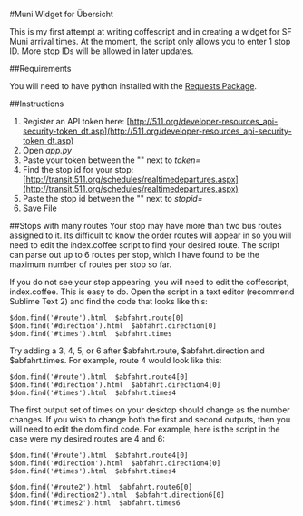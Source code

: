 #Muni Widget for Übersicht

This is my first attempt at writing coffescript and in creating a widget for SF Muni arrival times. At the moment, the script only allows you to enter 1 stop ID. More stop IDs will be allowed in later updates. 

##Requirements

You will need to have python installed with the [Requests Package](http://docs.python-requests.org/en/latest/).

##Instructions 

1. Register an API token here: [http://511.org/developer-resources_api-security-token_dt.asp](http://511.org/developer-resources_api-security-token_dt.asp)
2. Open *app.py*
3. Paste your token between the "" next to *token=*
4. Find the stop id for your stop: [http://transit.511.org/schedules/realtimedepartures.aspx](http://transit.511.org/schedules/realtimedepartures.aspx)
5. Paste the stop id between the "" next to *stopid=*
6. Save File

##Stops with many routes
Your stop may have more than two bus routes assigned to it. Its difficult to know the order routes will appear in so you will need to edit the index.coffee script to find your desired route. The script can parse out up to 6 routes per stop, which I have found to be the maximum number of routes per stop so far. 

If you do not see your stop appearing, you will need to edit the coffescript, index.coffee. This is easy to do. Open the script in a text editor (recommend Sublime Text 2) and find the code that looks like this: 

    $dom.find('#route').html  $abfahrt.route[0]
  	$dom.find('#direction').html  $abfahrt.direction[0]
  	$dom.find('#times').html  $abfahrt.times

Try adding a 3, 4, 5, or 6 after $abfahrt.route, $abfahrt.direction and $abfahrt.times. For example, route 4 would look like this:

	$dom.find('#route').html  $abfahrt.route4[0]
  	$dom.find('#direction').html  $abfahrt.direction4[0]
  	$dom.find('#times').html  $abfahrt.times4

The first output set of times on your desktop should change as the number changes. If you wish to change both the first and second outputs, then you will need to edit the dom.find code. For example, here is the script in the case were my desired routes are 4 and 6:

	$dom.find('#route').html  $abfahrt.route4[0]
  	$dom.find('#direction').html  $abfahrt.direction4[0]
  	$dom.find('#times').html  $abfahrt.times4

  	$dom.find('#route2').html  $abfahrt.route6[0]
  	$dom.find('#direction2').html  $abfahrt.direction6[0]
  	$dom.find('#times2').html  $abfahrt.times6







